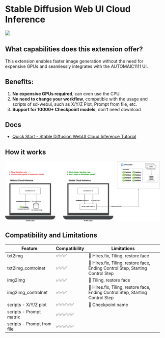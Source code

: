 # Stable Diffusion Web UI Cloud Inference


[![](https://dcbadge.vercel.app/api/server/kJCEK9zf)](https://discord.gg/kJCEK9zf)

## What capabilities does this extension offer?

This extension enables faster image generation without the need for expensive GPUs and seamlessly integrates with the AUTOMAIC1111 UI.

## Benefits:
1. **No expensive GPUs required**, can even use the CPU.
2. **No need to change your workflow**, compatible with the usage and scripts of sd-webui, such as X/Y/Z Plot, Prompt from file, etc.
3. **Support for 10000+ Checkpoint models**, don't need download


## Docs

* [Quick Start - Stable Diffusion WebUI Cloud Inference Tutorial](https://github.com/omniinfer/sd-webui-cloud-inference/wiki/Stable-Diffusion-WebUI-Cloud-Inference-Tutorial)

## How it works

![how it works](./docs/how-it-works.png)

## Compatibility and Limitations

| Feature                    | Compatibility | Limitations                                                                   |
| -------------------------- | ------------- | ----------------------------------------------------------------------------- |
| txt2img                    | ✅✅✅           | 🚫 Hires.fix, Tiling, restore face                                             |
| txt2img_controlnet         | ✅✅✅           | 🚫 Hires.fix, Tiling, restore face, Ending Control Step, Starting Control Step |
| img2img                    | ✅✅✅           | 🚫 Tiling, restore face                                                        |
| img2img_controlnet         | ✅✅✅           | 🚫 Hires.fix, Tiling, restore face, Ending Control Step, Starting Control Step |
| scripts - X/Y/Z plot       | ✅✅✅✅✅         | 🚫 Checkpoint name                                                             |
| scripts - Prompt matrix    | ✅✅✅✅✅         |                                                                               |
| scripts - Prompt from file | ✅✅✅✅✅         |                                                                               |
